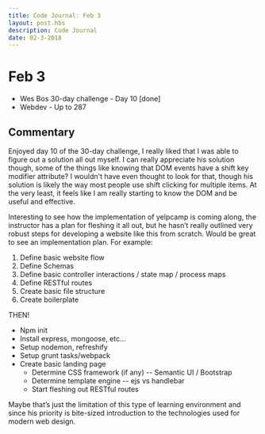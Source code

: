 ```yaml
---
title: Code Journal: Feb 3
layout: post.hbs
description: Code Journal
date: 02-3-2018
---
```

# Feb 3

- Wes Bos 30-day challenge - Day 10 [done]
- Webdev - Up to 287

## Commentary

Enjoyed day 10 of the 30-day challenge, I really liked that I was able to figure out a solution all out myself.  I can really appreciate his solution though, some of the things like knowing that DOM events have a shift key modifier attribute? I wouldn't have even thought to look for that, though his solution is likely the way most people use shift clicking for multiple items. At the very least, it feels like I am really starting to know the DOM and be useful and effective.

Interesting to see how the implementation of yelpcamp is coming along, the instructor has a plan for fleshing it all out, but he hasn’t really outlined very robust steps for developing a website like this from scratch.  Would be great to see an implementation plan.  For example:

1. Define basic website flow
2. Define Schemas
3. Define basic controller interactions / state map / process maps
4. Define RESTful routes
5. Create basic file structure
6. Create boilerplate

THEN!

- Npm init
- Install express, mongoose, etc…
- Setup nodemon, refreshify
- Setup grunt tasks/webpack
- Create basic landing page
  - Determine CSS framework (if any) -- Semantic UI / Bootstrap
  - Determine template engine -- ejs vs handlebar
  - Start fleshing out RESTful routes

Maybe that’s just the limitation of this type of learning environment and since his priority is bite-sized introduction to the technologies used for modern web design.